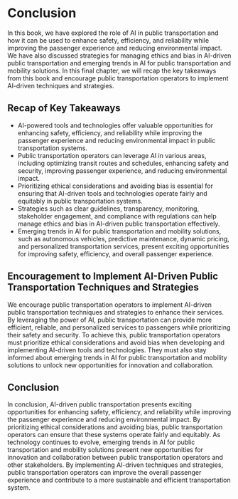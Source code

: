 # Conclusion

In this book, we have explored the role of AI in public transportation and how it can be used to enhance safety, efficiency, and reliability while improving the passenger experience and reducing environmental impact. We have also discussed strategies for managing ethics and bias in AI-driven public transportation and emerging trends in AI for public transportation and mobility solutions. In this final chapter, we will recap the key takeaways from this book and encourage public transportation operators to implement AI-driven techniques and strategies.

Recap of Key Takeaways
----------------------

* AI-powered tools and technologies offer valuable opportunities for enhancing safety, efficiency, and reliability while improving the passenger experience and reducing environmental impact in public transportation systems.
* Public transportation operators can leverage AI in various areas, including optimizing transit routes and schedules, enhancing safety and security, improving passenger experience, and reducing environmental impact.
* Prioritizing ethical considerations and avoiding bias is essential for ensuring that AI-driven tools and technologies operate fairly and equitably in public transportation systems.
* Strategies such as clear guidelines, transparency, monitoring, stakeholder engagement, and compliance with regulations can help manage ethics and bias in AI-driven public transportation effectively.
* Emerging trends in AI for public transportation and mobility solutions, such as autonomous vehicles, predictive maintenance, dynamic pricing, and personalized transportation services, present exciting opportunities for improving safety, efficiency, and overall passenger experience.

Encouragement to Implement AI-Driven Public Transportation Techniques and Strategies
------------------------------------------------------------------------------------

We encourage public transportation operators to implement AI-driven public transportation techniques and strategies to enhance their services. By leveraging the power of AI, public transportation can provide more efficient, reliable, and personalized services to passengers while prioritizing their safety and security. To achieve this, public transportation operators must prioritize ethical considerations and avoid bias when developing and implementing AI-driven tools and technologies. They must also stay informed about emerging trends in AI for public transportation and mobility solutions to unlock new opportunities for innovation and collaboration.

Conclusion
----------

In conclusion, AI-driven public transportation presents exciting opportunities for enhancing safety, efficiency, and reliability while improving the passenger experience and reducing environmental impact. By prioritizing ethical considerations and avoiding bias, public transportation operators can ensure that these systems operate fairly and equitably. As technology continues to evolve, emerging trends in AI for public transportation and mobility solutions present new opportunities for innovation and collaboration between public transportation operators and other stakeholders. By implementing AI-driven techniques and strategies, public transportation operators can improve the overall passenger experience and contribute to a more sustainable and efficient transportation system.